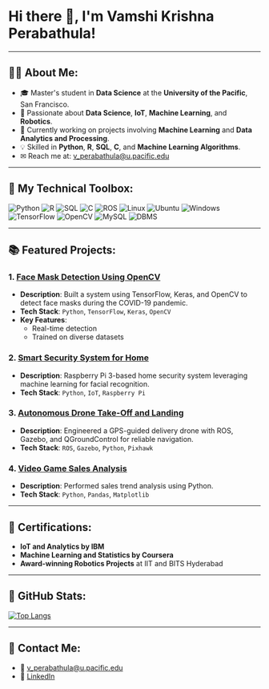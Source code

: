 # Hi there 👋, I'm Vamshi Krishna Perabathula!

---

## 👨‍🎓 About Me:

- 🎓 Master's student in **Data Science** at the **University of the Pacific**, San Francisco.
- 🚀 Passionate about **Data Science**, **IoT**, **Machine Learning**, and **Robotics**.
- 🔗 Currently working on projects involving **Machine Learning** and **Data Analytics and Processing**.
- 💡 Skilled in **Python**, **R**, **SQL**, **C**, and **Machine Learning Algorithms**.
- ✉ Reach me at: [v_perabathula@u.pacific.edu](mailto:v_perabathula@u.pacific.edu)

---

## 🎨 My Technical Toolbox:

![Python](https://img.shields.io/badge/Python-3776AB?style=for-the-badge&logo=python&logoColor=white)
![R](https://img.shields.io/badge/R-276DC3?style=for-the-badge&logo=r&logoColor=white)
![SQL](https://img.shields.io/badge/SQL-003B57?style=for-the-badge&logo=postgresql&logoColor=white)
![C](https://img.shields.io/badge/C-00599C?style=for-the-badge&logo=c&logoColor=white)
![ROS](https://img.shields.io/badge/ROS-22314E?style=for-the-badge&logo=ros&logoColor=white)
![Linux](https://img.shields.io/badge/Linux-FCC624?style=for-the-badge&logo=linux&logoColor=black)
![Ubuntu](https://img.shields.io/badge/Ubuntu-E95420?style=for-the-badge&logo=ubuntu&logoColor=white)
![Windows](https://img.shields.io/badge/Windows-0078D6?style=for-the-badge&logo=windows&logoColor=white)
![TensorFlow](https://img.shields.io/badge/TensorFlow-FF6F00?style=for-the-badge&logo=tensorflow&logoColor=white)
![OpenCV](https://img.shields.io/badge/OpenCV-5C3EE8?style=for-the-badge&logo=opencv&logoColor=white)
![MySQL](https://img.shields.io/badge/MySQL-4479A1?style=for-the-badge&logo=mysql&logoColor=white)
![DBMS](https://img.shields.io/badge/DBMS-4479A1?style=for-the-badge)

---

## 📚 Featured Projects:

### 1. [**Face Mask Detection Using OpenCV**](https://github.com/perabathulavamshi/Face-Mask-Detection)

- **Description**: Built a system using TensorFlow, Keras, and OpenCV to detect face masks during the COVID-19 pandemic.
- **Tech Stack**: `Python`, `TensorFlow`, `Keras`, `OpenCV`
- **Key Features**:
  - Real-time detection
  - Trained on diverse datasets

### 2. [**Smart Security System for Home**](https://github.com/perabathulavamshi/Smart-Security-System)

- **Description**: Raspberry Pi 3-based home security system leveraging machine learning for facial recognition.
- **Tech Stack**: `Python`, `IoT`, `Raspberry Pi`

### 3. [**Autonomous Drone Take-Off and Landing**](https://github.com/perabathulavamshi/Autonomous-Drone-Takeoff)

- **Description**: Engineered a GPS-guided delivery drone with ROS, Gazebo, and QGroundControl for reliable navigation.
- **Tech Stack**: `ROS`, `Gazebo`, `Python`, `Pixhawk`

### 4. [**Video Game Sales Analysis**](https://github.com/perabathulavamshi/Video-game-sales-analysis)

- **Description**: Performed sales trend analysis using Python.
- **Tech Stack**: `Python`, `Pandas`, `Matplotlib`

---

## 🔹 Certifications:

- **IoT and Analytics by IBM**
- **Machine Learning and Statistics by Coursera**
- **Award-winning Robotics Projects** at IIT and BITS Hyderabad

---

## 🔄 GitHub Stats:

[![Top Langs](https://github-readme-stats.vercel.app/api/top-langs/?username=perabathulavamshi&layout=compact)](https://github.com/anuraghazra/github-readme-stats)

---

## 📢 Contact Me:

- 📧 [v_perabathula@u.pacific.edu](mailto:v_perabathula@u.pacific.edu)
- 🔗 [LinkedIn](https://www.linkedin.com/in/vk-perabathula/)
